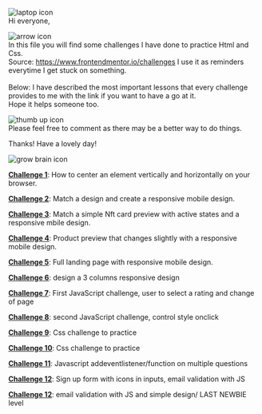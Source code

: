 
![laptop icon](https://user-images.githubusercontent.com/91636757/235403325-88cd1886-9c23-4b4e-b7f5-dabed76e45df.png)
<br />
Hi everyone,

![arrow icon](https://user-images.githubusercontent.com/91636757/235399782-67852b59-1dcd-47f3-9871-ec0eaa343069.png)
<br />
In this file you will find some challenges I have done to practice Html and Css.<br />
Source: https://www.frontendmentor.io/challenges
I use it as reminders everytime I get stuck on something.
<br />
<br />
Below: I have described the most important lessons that every challenge provides to me with the link if you want to have a go at it.<br />
Hope it helps someone too.


![thumb up icon](https://user-images.githubusercontent.com/91636757/235403102-acb9ce9f-bf1e-4719-b9f4-40031947f210.png)
<br />
Please feel free to comment as there may be a better way to do things.

Thanks! Have a lovely day!


![grow brain icon](https://user-images.githubusercontent.com/91636757/235404578-6f37d88d-405d-43a8-853f-c31914c039fe.png)

<a href="Challenge 1 - qr-component/index.html"><b>Challenge 1</b></a>: How to center an element vertically and horizontally on your browser.<br />

<a href="Challenge 2 - Summary component/index.html"><b>Challenge 2</b></a>: Match a design and create a responsive mobile design.<br />

<a href="Challenge 3 - NFT preview card/index.html"><b>Challenge 3</b></a>: Match a simple Nft card preview with active states and a responsive mbile design.<br />

<a href="Challenge 4 - product preview/index.html"><b>Challenge 4</b></a>: Product preview that changes slightly with a responsive mobile design.<br />

<a href="Challenge 5 - Huddle landing page/index.html"><b>Challenge 5</b></a>: Full landing page with responsive mobile design.<br />

<a href="Challenge 6 - 3 Columns card/index.html"><b>Challenge 6</b></a>: design a 3 columns responsive design<br />

<a href="Challenge 7 - Interactive rating component/index.html"><b>Challenge 7</b></a>: First JavaScript challenge, user to select a rating and change of page<br />

<a href="Challenge 8 - Article preview component/index.html"><b>Challenge 8</b></a>: second JavaScript challenge, control style onclick<br />

<a href="Challenge 9 - Social proof section/index.html"><b>Challenge 9</b></a>: Css challenge to practice<br />

<a href="Challenge 10 - Stats preview card/index.html"><b>Challenge 10</b></a>: Css challenge to practice<br />

<a href="Challenge 11 - faq accordion/index.html"><b>Challenge 11</b></a>: Javascript addeventlistener/function on multiple questions<br />

<a href="Challenge 12 -  Intro component with sign up/index.html"><b>Challenge 12</b></a>: Sign up form with icons in inputs, email validation with JS<br />

<a href="Challenge 13 - Ping coming soon page/index.html"><b>Challenge 12</b></a>: email validation with JS and simple design/ LAST NEWBIE level<br />

